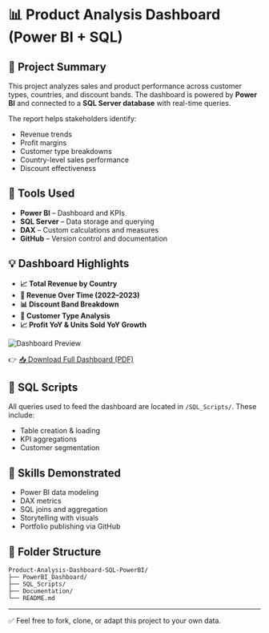 
# 📊 Product Analysis Dashboard (Power BI + SQL)

## 🧾 Project Summary
This project analyzes sales and product performance across customer types, countries, and discount bands. The dashboard is powered by **Power BI** and connected to a **SQL Server database** with real-time queries.

The report helps stakeholders identify:
- Revenue trends
- Profit margins
- Customer type breakdowns
- Country-level sales performance
- Discount effectiveness

## 🧰 Tools Used
- **Power BI** – Dashboard and KPIs
- **SQL Server** – Data storage and querying
- **DAX** – Custom calculations and measures
- **GitHub** – Version control and documentation

## 💡 Dashboard Highlights
- **📈 Total Revenue by Country**
- **📆 Revenue Over Time (2022–2023)**
- **📊 Discount Band Breakdown**
- **👥 Customer Type Analysis**
- **📈 Profit YoY & Units Sold YoY Growth**

![Dashboard Preview](PowerBI_Dashboard/Dashboard_Screenshot.png)

👉 [📥 Download Full Dashboard (PDF)](PowerBI_Dashboard/Product_Analysis_Dashboard.pdf)

## 🔧 SQL Scripts
All queries used to feed the dashboard are located in `/SQL_Scripts/`. These include:
- Table creation & loading
- KPI aggregations
- Customer segmentation

## 🧠 Skills Demonstrated
- Power BI data modeling
- DAX metrics
- SQL joins and aggregation
- Storytelling with visuals
- Portfolio publishing via GitHub

## 📂 Folder Structure
```
Product-Analysis-Dashboard-SQL-PowerBI/
├── PowerBI_Dashboard/
├── SQL_Scripts/
├── Documentation/
└── README.md
```

---

✅ Feel free to fork, clone, or adapt this project to your own data.
